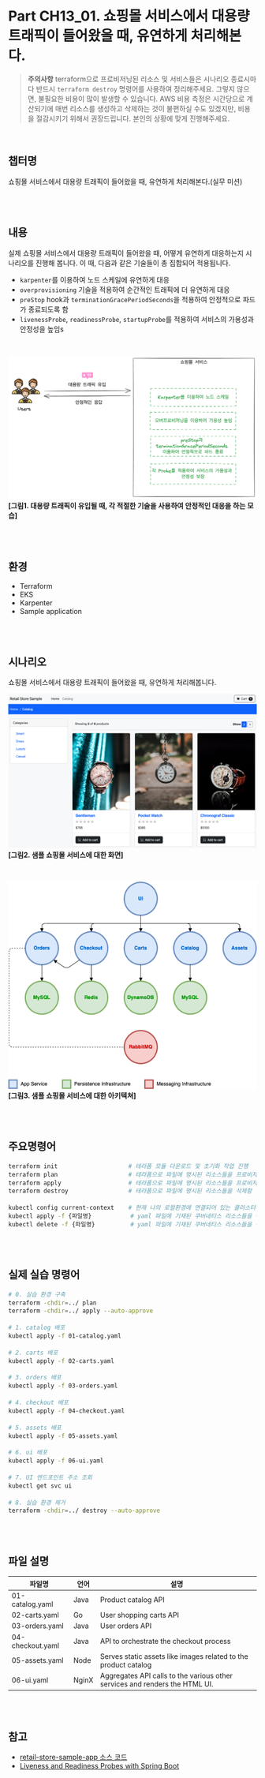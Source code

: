 # Part CH13_01. 쇼핑몰 서비스에서 대용량 트래픽이 들어왔을 때, 유연하게 처리해본다.
> **주의사항**
terraform으로 프로비저닝된 리소스 및 서비스들은 시나리오 종료시마다 반드시 `terraform destroy` 명령어를 사용하여 정리해주세요. 그렇지 않으면, 불필요한 비용이 많이 발생할 수 있습니다. AWS 비용 측정은 시간당으로 계산되기에 매번 리소스를 생성하고 삭제하는 것이 불편하실 수도 있겠지만, 비용을 절감시키기 위해서 권장드립니다. 본인의 상황에 맞게 진행해주세요.

<br>

## 챕터명

쇼핑몰 서비스에서 대용량 트래픽이 들어왔을 때, 유연하게 처리해본다.(실무 미션)

<br><br>

## 내용

실제 쇼핑몰 서비스에서 대용량 트래픽이 들어왔을 때, 어떻게 유연하게 대응하는지 시나리오를 진행해 봅니다. 이 때, 다음과 같은 기술들이 총 집합되어 적용됩니다.

- `karpenter`를 이용하여 노드 스케일에 유연하게 대응
- `overprovisioning` 기술을 적용하여 순간적인 트래픽에 더 유연하게 대응
- `preStop` hook과 `terminationGracePeriodSeconds`을 적용하여 안정적으로 파드가 종료되도록 함
- `livenessProbe`, `readinessProbe`, `startupProbe`를 적용하여 서비스의 가용성과 안정성을 높임s

<br>

![real_senario](../../images/12-senario.png)
**[그림1. 대용량 트래픽이 유입될 때, 각 적절한 기술을 사용하여 안정적인 대응을 하는 모습]**

<br><br>

## 환경

- Terraform
- EKS
- Karpenter
- Sample application

<br><br>

## 시나리오

쇼핑몰 서비스에서 대용량 트래픽이 들어왔을 때, 유연하게 처리해봅니다.

![Screenshot](../../images/12-screenshot.png)
**[그림2. 샘플 쇼핑몰 서비스에 대한 화면]**

<br>

![Architecture](../../images/12-architecture.png)
**[그림3. 샘플 쇼핑몰 서비스에 대한 아키텍쳐]**

<br><br>

## 주요명령어

```bash
terraform init                    # 테라폼 모듈 다운로드 및 초기화 작업 진행
terraform plan                    # 테라폼으로 파일에 명시된 리소스들을 프로비저닝 하기 전 확인단계
terraform apply                   # 테라폼으로 파일에 명시된 리소스들을 프로비저닝
terraform destroy                 # 테라폼으로 파일에 명시된 리소스들을 삭제함

kubectl config current-context    # 현재 나의 로컬환경에 연결되어 있는 클러스터 확인
kubectl apply -f {파일명}           # yaml 파일에 기재된 쿠버네티스 리소스들을 생성
kubectl delete -f {파일명}          # yaml 파일에 기재된 쿠버네티스 리소스들을 삭제제외
```

<br><br>

## 실제 실습 명령어

```bash
# 0. 실습 환경 구축
terraform -chdir=../ plan 
terraform -chdir=../ apply --auto-approve

# 1. catalog 배포
kubectl apply -f 01-catalog.yaml

# 2. carts 배포
kubectl apply -f 02-carts.yaml

# 3. orders 배포
kubectl apply -f 03-orders.yaml

# 4. checkout 배포
kubectl apply -f 04-checkout.yaml

# 5. assets 배포
kubectl apply -f 05-assets.yaml

# 6. ui 배포
kubectl apply -f 06-ui.yaml

# 7. UI 엔드포인트 주소 조회
kubectl get svc ui

# 8. 실습 환경 제거
terraform -chdir=../ destroy --auto-approve
```

<br><br>

## 파일 설명
|파일명|언어|설명|
|---|---|---|
|01-catalog.yaml|Java|Product catalog API|
|02-carts.yaml|Go|User shopping carts API|
|03-orders.yaml|Java|User orders API|
|04-checkout.yaml|Java|API to orchestrate the checkout process|
|05-assets.yaml|Node|Serves static assets like images related to the product catalog|
|06-ui.yaml|NginX|Aggregates API calls to the various other services and renders the HTML UI.|

<br><br>

## 참고
- [retail-store-sample-app 소스 코드](https://github.com/aws-containers/retail-store-sample-app)
- [Liveness and Readiness Probes with Spring Boot](https://spring.io/blog/2020/03/25/liveness-and-readiness-probes-with-spring-boot)